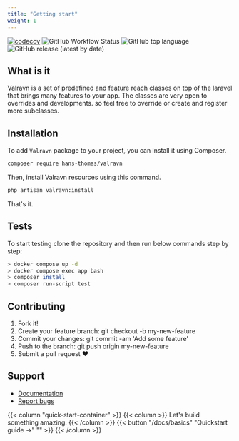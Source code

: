 ```yaml
---
title: "Getting start"
weight: 1
---
```


[![codecov](https://codecov.io/gh/hans-thomas/valravn/branch/master/graph/badge.svg?token=X1D6I0JLSZ)](https://codecov.io/gh/hans-thomas/valravn)
![GitHub Workflow Status](https://img.shields.io/github/actions/workflow/status/hans-thomas/valravn/php.yml)
![GitHub top language](https://img.shields.io/github/languages/top/hans-thomas/valravn)
![GitHub release (latest by date)](https://img.shields.io/github/v/release/hans-thomas/valravn)

## What is it

Valravn is a set of predefined and feature reach classes on top of the laravel
that brings many features to your app.
The classes are very open to overrides and developments. so feel free to
override or create and register more subclasses.

## Installation

To add `Valravn` package to your project, you can install it using Composer.

```bash
composer require hans-thomas/valravn
```

Then, install Valravn resources using this command.

```bash
php artisan valravn:install
```

That's it.

## Tests

To start testing clone the repository and then run below commands step by step:

```bash
> docker compose up -d
> docker compose exec app bash
> composer install
> composer run-script test
```

## Contributing

1. Fork it!
2. Create your feature branch: git checkout -b my-new-feature
3. Commit your changes: git commit -am 'Add some feature'
4. Push to the branch: git push origin my-new-feature
5. Submit a pull request ❤️


Support
-------

- [Documentation](https://valravn.vercel.app/)
- [Report bugs](https://github.com/hans-thomas/valravn/issues)

{{< column "quick-start-container" >}}
{{< column >}}
Let's build something amazing.
{{< /column >}}
{{< button "/docs/basics" "Quickstart guide →" "" >}}
{{< /column >}}




